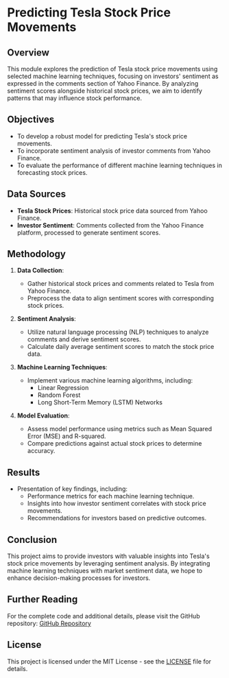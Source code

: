 # Predicting Tesla Stock Price Movements

## Overview
This module explores the prediction of Tesla stock price movements using selected machine learning techniques, focusing on investors' sentiment as expressed in the comments section of Yahoo Finance. By analyzing sentiment scores alongside historical stock prices, we aim to identify patterns that may influence stock performance.

## Objectives
- To develop a robust model for predicting Tesla's stock price movements.
- To incorporate sentiment analysis of investor comments from Yahoo Finance.
- To evaluate the performance of different machine learning techniques in forecasting stock prices.

## Data Sources
- **Tesla Stock Prices**: Historical stock price data sourced from Yahoo Finance.
- **Investor Sentiment**: Comments collected from the Yahoo Finance platform, processed to generate sentiment scores.

## Methodology
1. **Data Collection**:
   - Gather historical stock prices and comments related to Tesla from Yahoo Finance.
   - Preprocess the data to align sentiment scores with corresponding stock prices.

2. **Sentiment Analysis**:
   - Utilize natural language processing (NLP) techniques to analyze comments and derive sentiment scores.
   - Calculate daily average sentiment scores to match the stock price data.

3. **Machine Learning Techniques**:
   - Implement various machine learning algorithms, including:
     - Linear Regression
     - Random Forest
     - Long Short-Term Memory (LSTM) Networks

4. **Model Evaluation**:
   - Assess model performance using metrics such as Mean Squared Error (MSE) and R-squared.
   - Compare predictions against actual stock prices to determine accuracy.

## Results
- Presentation of key findings, including:
  - Performance metrics for each machine learning technique.
  - Insights into how investor sentiment correlates with stock price movements.
  - Recommendations for investors based on predictive outcomes.

## Conclusion
This project aims to provide investors with valuable insights into Tesla's stock price movements by leveraging sentiment analysis. By integrating machine learning techniques with market sentiment data, we hope to enhance decision-making processes for investors.

## Further Reading
For the complete code and additional details, please visit the GitHub repository:
[GitHub Repository](https://github.com/lukaszmacias01/CAS_UniBern_Applied_Data_Science/tree/master/MODULE3)

## License
This project is licensed under the MIT License - see the [LICENSE](LICENSE) file for details.
